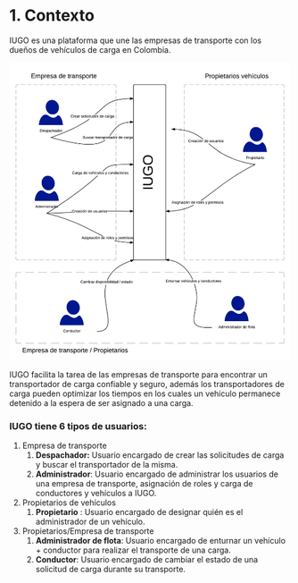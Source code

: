 # 1. Contexto
IUGO es una plataforma que une las empresas de transporte con los dueños de vehículos de carga en Colombia. 

![alt text][Context_Diagram]

IUGO facilita la tarea de las empresas de transporte  para encontrar un transportador de carga confiable y seguro, además los transportadores de carga pueden optimizar los tiempos en los cuales un vehículo permanece detenido a la espera de ser asignado a una carga.

### IUGO tiene 6 tipos de usuarios:
1. Empresa de transporte 
    1. **Despachador:** Usuario encargado de crear las solicitudes de carga y buscar el transportador de la misma.
    2. **Administrador**: Usuario encargado de administrar los usuarios de una empresa de transporte, asignación de roles y carga de conductores y vehículos a IUGO.
2. Propietarios de vehículos
    1. **Propietario** : Usuario encargado de designar quién es el administrador de un vehículo.
3. Propietarios/Empresa de transporte
    1. **Administrador de flota**: Usuario encargado de enturnar un vehículo + conductor para realizar el transporte de una carga.
    2. **Conductor**: Usuario encargado de cambiar el estado de una solicitud de carga durante su transporte.

[Context_Diagram]: ./IUGO_Context.png "https://www.lucidchart.com/documents/view/c41cd7f7-f578-4ce5-b239-06697e6b1652"
